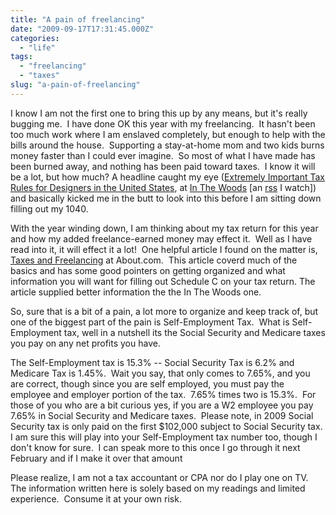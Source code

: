 ```yaml
---
title: "A pain of freelancing"
date: "2009-09-17T17:31:45.000Z"
categories: 
  - "life"
tags: 
  - "freelancing"
  - "taxes"
slug: "a-pain-of-freelancing"
---
```


I know I am not the first one to bring this up by any means, but it's really bugging me.  I have done OK this year with my freelancing.  It hasn't been too much work where I am enslaved completely, but enough to help with the bills around the house.  Supporting a stay-at-home mom and two kids burns money faster than I could ever imagine.  So most of what I have made has been burned away, and nothing has been paid toward taxes.  I know it will be a lot, but how much? A headline caught my eye ([Extremely Important Tax Rules for Designers in the United States](http://blog.themeforest.net/general/extremely-important-tax-rules-for-freelance-designers-in-the-united-states/), at [In The Woods](http://blog.themeforest.net/) \[an [rss](http://feeds.feedburner.com/themeforest) I watch\]) and basically kicked me in the butt to look into this before I am sitting down filling out my 1040.[](http://blog.themeforest.net/general/extremely-important-tax-rules-for-freelance-designers-in-the-united-states/)

With the year winding down, I am thinking about my tax return for this year and how my added freelance-earned money may effect it.  Well as I have read into it, it will effect it a lot!  One helpful article I found on the matter is, [Taxes and Freelancing](http://taxes.about.com/od/taxplanning/a/freelance.htm) at About.com.  This article coverd much of the basics and has some good pointers on getting organized and what information you will want for filling out Schedule C on your tax return. The article supplied better information the the In The Woods one.

So, sure that is a bit of a pain, a lot more to organize and keep track of, but one of the biggest part of the pain is Self-Employment Tax.  What is Self-Employment tax, well in a nutshell its the Social Security and Medicare taxes you pay on any net profits you have.

The Self-Employment tax is 15.3% -- Social Security Tax is 6.2% and Medicare Tax is 1.45%.  Wait you say, that only comes to 7.65%, and you are correct, though since you are self employed, you must pay the employee and employer portion of the tax.  7.65% times two is 15.3%.  For those of you who are a bit curious yes, if you are a W2 employee you pay 7.65% in Social Security and Medicare taxes.  Please note, in 2009 Social Security tax is only paid on the first $102,000 subject to Social Security tax.  I am sure this will play into your Self-Employment tax number too, though I don't know for sure.  I can speak more to this once I go through it next February and if I make it over that amount

Please realize, I am not a tax accountant or CPA nor do I play one on TV.  The information written here is solely based on my readings and limited experience.  Consume it at your own risk.
